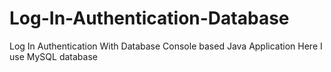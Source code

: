 # Log-In-Authentication-Database
Log In Authentication With Database Console based Java Application
Here I use MySQL database
